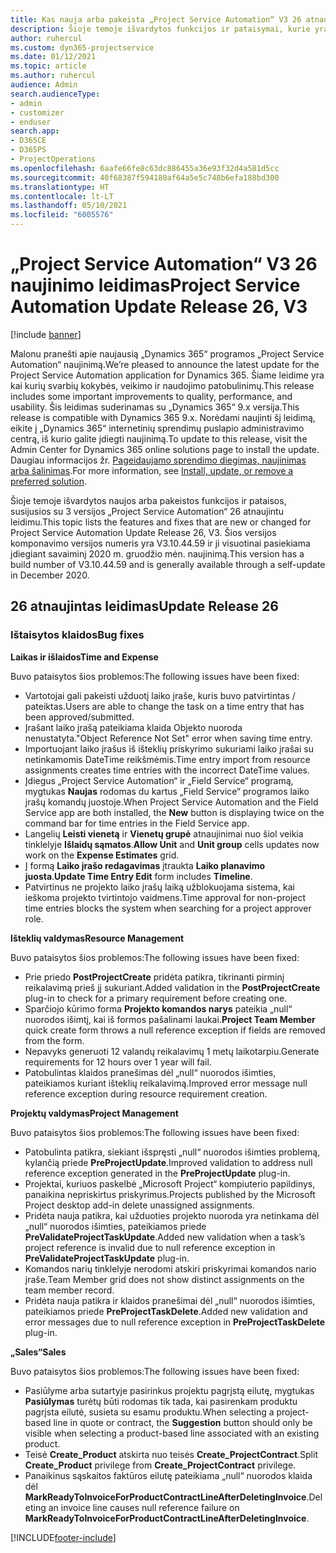 ```yaml
---
title: Kas nauja arba pakeista „Project Service Automation“ V3 26 atnaujintame leidime
description: Šioje temoje išvardytos funkcijos ir pataisymai, kurie yra pasiekiami „Project Service Automation“ V3 26 atnaujintame leidime.
author: ruhercul
ms.custom: dyn365-projectservice
ms.date: 01/12/2021
ms.topic: article
ms.author: ruhercul
audience: Admin
search.audienceType:
- admin
- customizer
- enduser
search.app:
- D365CE
- D365PS
- ProjectOperations
ms.openlocfilehash: 6aafe66fe8c63dc886455a36e93f32d4a581d5cc
ms.sourcegitcommit: 40f68387f594180af64a5e5c748b6efa188bd300
ms.translationtype: HT
ms.contentlocale: lt-LT
ms.lasthandoff: 05/10/2021
ms.locfileid: "6005576"
---
```

# <a name="project-service-automation-update-release-26-v3"></a><span data-ttu-id="ffebf-103">„Project Service Automation“ V3 26 naujinimo leidimas</span><span class="sxs-lookup"><span data-stu-id="ffebf-103">Project Service Automation Update Release 26, V3</span></span>

[!include [banner](../includes/psa-now-project-operations.md)]

<span data-ttu-id="ffebf-104">Malonu pranešti apie naujausią „Dynamics 365“ programos „Project Service Automation“ naujinimą.</span><span class="sxs-lookup"><span data-stu-id="ffebf-104">We’re pleased to announce the latest update for the Project Service Automation application for Dynamics 365.</span></span> <span data-ttu-id="ffebf-105">Šiame leidime yra kai kurių svarbių kokybės, veikimo ir naudojimo patobulinimų.</span><span class="sxs-lookup"><span data-stu-id="ffebf-105">This release includes some important improvements to quality, performance, and usability.</span></span> <span data-ttu-id="ffebf-106">Šis leidimas suderinamas su „Dynamics 365“ 9.x versija.</span><span class="sxs-lookup"><span data-stu-id="ffebf-106">This release is compatible with Dynamics 365 9.x.</span></span> <span data-ttu-id="ffebf-107">Norėdami naujinti šį leidimą, eikite į „Dynamics 365“ internetinių sprendimų puslapio administravimo centrą, iš kurio galite įdiegti naujinimą.</span><span class="sxs-lookup"><span data-stu-id="ffebf-107">To update to this release, visit the Admin Center for Dynamics 365 online solutions page to install the update.</span></span> <span data-ttu-id="ffebf-108">Daugiau informacijos žr. [Pageidaujamo sprendimo diegimas, naujinimas arba šalinimas](/power-platform/admin/install-remove-preferred-solution).</span><span class="sxs-lookup"><span data-stu-id="ffebf-108">For more information, see [Install, update, or remove a preferred solution](/power-platform/admin/install-remove-preferred-solution).</span></span>

<span data-ttu-id="ffebf-109">Šioje temoje išvardytos naujos arba pakeistos funkcijos ir pataisos, susijusios su 3 versijos „Project Service Automation“ 26 atnaujintu leidimu.</span><span class="sxs-lookup"><span data-stu-id="ffebf-109">This topic lists the features and fixes that are new or changed for Project Service Automation Update Release 26, V3.</span></span> <span data-ttu-id="ffebf-110">Šios versijos komponavimo versijos numeris yra V3.10.44.59 ir ji visuotinai pasiekiama įdiegiant savaiminį 2020 m. gruodžio mėn. naujinimą.</span><span class="sxs-lookup"><span data-stu-id="ffebf-110">This version has a build number of V3.10.44.59 and is generally available through a self-update in December 2020.</span></span>

## <a name="update-release-26"></a><span data-ttu-id="ffebf-111">26 atnaujintas leidimas</span><span class="sxs-lookup"><span data-stu-id="ffebf-111">Update Release 26</span></span>

### <a name="bug-fixes"></a><span data-ttu-id="ffebf-112">Ištaisytos klaidos</span><span class="sxs-lookup"><span data-stu-id="ffebf-112">Bug fixes</span></span>

<span data-ttu-id="ffebf-113">**Laikas ir išlaidos**</span><span class="sxs-lookup"><span data-stu-id="ffebf-113">**Time and Expense**</span></span>

<span data-ttu-id="ffebf-114">Buvo pataisytos šios problemos:</span><span class="sxs-lookup"><span data-stu-id="ffebf-114">The following issues have been fixed:</span></span>

- <span data-ttu-id="ffebf-115">Vartotojai gali pakeisti užduotį laiko įraše, kuris buvo patvirtintas / pateiktas.</span><span class="sxs-lookup"><span data-stu-id="ffebf-115">Users are able to change the task on a time entry that has been approved/submitted.</span></span>
- <span data-ttu-id="ffebf-116">Įrašant laiko įrašą pateikiama klaida Objekto nuoroda nenustatyta.</span><span class="sxs-lookup"><span data-stu-id="ffebf-116">"Object Reference Not Set" error when saving time entry.</span></span>
- <span data-ttu-id="ffebf-117">Importuojant laiko įrašus iš išteklių priskyrimo sukuriami laiko įrašai su netinkamomis DateTime reikšmėmis.</span><span class="sxs-lookup"><span data-stu-id="ffebf-117">Time entry import from resource assignments creates time entries with the incorrect DateTime values.</span></span>
- <span data-ttu-id="ffebf-118">Įdiegus „Project Service Automation“ ir „Field Service“ programą, mygtukas **Naujas** rodomas du kartus „Field Service“ programos laiko įrašų komandų juostoje.</span><span class="sxs-lookup"><span data-stu-id="ffebf-118">When Project Service Automation and the Field Service app are both installed, the **New** button is displaying twice on the command bar for time entries in the Field Service app.</span></span>
- <span data-ttu-id="ffebf-119">Langelių **Leisti vienetą** ir **Vienetų grupė** atnaujinimai nuo šiol veikia tinklelyje **Išlaidų sąmatos**.</span><span class="sxs-lookup"><span data-stu-id="ffebf-119">**Allow Unit** and **Unit group** cells updates now work on the **Expense Estimates** grid.</span></span>
- <span data-ttu-id="ffebf-120">Į formą **Laiko įrašo redagavimas** įtraukta **Laiko planavimo juosta**.</span><span class="sxs-lookup"><span data-stu-id="ffebf-120">**Update Time Entry Edit** form includes **Timeline**.</span></span>
- <span data-ttu-id="ffebf-121">Patvirtinus ne projekto laiko įrašų laiką užblokuojama sistema, kai ieškoma projekto tvirtintojo vaidmens.</span><span class="sxs-lookup"><span data-stu-id="ffebf-121">Time approval for non-project time entries blocks the system when searching for a project approver role.</span></span>

<span data-ttu-id="ffebf-122">**Išteklių valdymas**</span><span class="sxs-lookup"><span data-stu-id="ffebf-122">**Resource Management**</span></span>

<span data-ttu-id="ffebf-123">Buvo pataisytos šios problemos:</span><span class="sxs-lookup"><span data-stu-id="ffebf-123">The following issues have been fixed:</span></span>

- <span data-ttu-id="ffebf-124">Prie priedo **PostProjectCreate** pridėta patikra, tikrinanti pirminį reikalavimą prieš jį sukuriant.</span><span class="sxs-lookup"><span data-stu-id="ffebf-124">Added validation in the **PostProjectCreate** plug-in to check for a primary requirement before creating one.</span></span>
- <span data-ttu-id="ffebf-125">Sparčiojo kūrimo forma **Projekto komandos narys** pateikia „null“ nuorodos išimtį, kai iš formos pašalinami laukai.</span><span class="sxs-lookup"><span data-stu-id="ffebf-125">**Project Team Member** quick create form throws a null reference exception if fields are removed from the form.</span></span>
- <span data-ttu-id="ffebf-126">Nepavyks generuoti 12 valandų reikalavimų 1 metų laikotarpiu.</span><span class="sxs-lookup"><span data-stu-id="ffebf-126">Generate requirements for 12 hours over 1 year will fail.</span></span>
- <span data-ttu-id="ffebf-127">Patobulintas klaidos pranešimas dėl „null“ nuorodos išimties, pateikiamos kuriant išteklių reikalavimą.</span><span class="sxs-lookup"><span data-stu-id="ffebf-127">Improved error message null reference exception during resource requirement creation.</span></span>

<span data-ttu-id="ffebf-128">**Projektų valdymas**</span><span class="sxs-lookup"><span data-stu-id="ffebf-128">**Project Management**</span></span>

<span data-ttu-id="ffebf-129">Buvo pataisytos šios problemos:</span><span class="sxs-lookup"><span data-stu-id="ffebf-129">The following issues have been fixed:</span></span>

- <span data-ttu-id="ffebf-130">Patobulinta patikra, siekiant išspręsti „null“ nuorodos išimties problemą, kylančią priede **PreProjectUpdate**.</span><span class="sxs-lookup"><span data-stu-id="ffebf-130">Improved validation to address null reference exception generated in the **PreProjectUpdate** plug-in.</span></span>
- <span data-ttu-id="ffebf-131">Projektai, kuriuos paskelbė „Microsoft Project“ kompiuterio papildinys, panaikina nepriskirtus priskyrimus.</span><span class="sxs-lookup"><span data-stu-id="ffebf-131">Projects published by the Microsoft Project desktop add-in delete unassigned assignments.</span></span>
- <span data-ttu-id="ffebf-132">Pridėta nauja patikra, kai užduoties projekto nuoroda yra netinkama dėl „null“ nuorodos išimties, pateikiamos priede **PreValidateProjectTaskUpdate**.</span><span class="sxs-lookup"><span data-stu-id="ffebf-132">Added new validation when a task’s project reference is invalid due to null reference exception in **PreValidateProjectTaskUpdate** plug-in.</span></span>
- <span data-ttu-id="ffebf-133">Komandos narių tinklelyje nerodomi atskiri priskyrimai komandos nario įraše.</span><span class="sxs-lookup"><span data-stu-id="ffebf-133">Team Member grid does not show distinct assignments on the team member record.</span></span>
- <span data-ttu-id="ffebf-134">Pridėta nauja patikra ir klaidos pranešimai dėl „null“ nuorodos išimties, pateikiamos priede **PreProjectTaskDelete**.</span><span class="sxs-lookup"><span data-stu-id="ffebf-134">Added new validation and error messages due to null reference exception in **PreProjectTaskDelete** plug-in.</span></span>

<span data-ttu-id="ffebf-135">**„Sales“**</span><span class="sxs-lookup"><span data-stu-id="ffebf-135">**Sales**</span></span>

<span data-ttu-id="ffebf-136">Buvo pataisytos šios problemos:</span><span class="sxs-lookup"><span data-stu-id="ffebf-136">The following issues have been fixed:</span></span>

- <span data-ttu-id="ffebf-137">Pasiūlyme arba sutartyje pasirinkus projektu pagrįstą eilutę, mygtukas **Pasiūlymas** turėtų būti rodomas tik tada, kai pasirenkam produktu pagrįsta eilutė, susieta su esamu produktu.</span><span class="sxs-lookup"><span data-stu-id="ffebf-137">When selecting a project-based line in quote or contract, the **Suggestion** button should only be visible when selecting a product-based line associated with an existing product.</span></span>
- <span data-ttu-id="ffebf-138">Teisė **Create_Product** atskirta nuo teisės **Create_ProjectContract**.</span><span class="sxs-lookup"><span data-stu-id="ffebf-138">Split **Create_Product** privilege from **Create_ProjectContract** privilege.</span></span>
- <span data-ttu-id="ffebf-139">Panaikinus sąskaitos faktūros eilutę pateikiama „null“ nuorodos klaida dėl **MarkReadyToInvoiceForProductContractLineAfterDeletingInvoice**.</span><span class="sxs-lookup"><span data-stu-id="ffebf-139">Deleting an invoice line causes null reference failure on **MarkReadyToInvoiceForProductContractLineAfterDeletingInvoice**.</span></span>


[!INCLUDE[footer-include](../includes/footer-banner.md)]